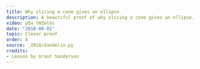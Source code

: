```yaml
---
title: Why slicing a cone gives an ellipse
description: A beautiful proof of why slicing a cone gives an ellipse.
video: pQa_tWZmlGs
date: "2018-08-01"
topic: Clever proof
order: 8
source: _2018/dandelin.py
credits:
- Lesson by Grant Sanderson
---
```

